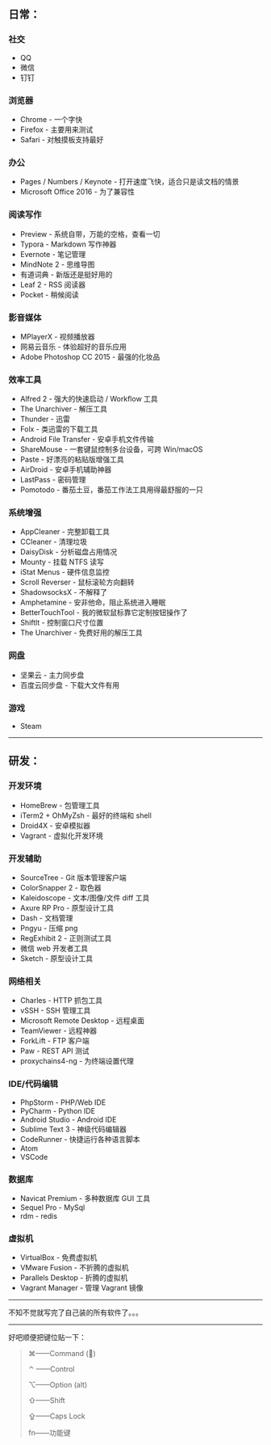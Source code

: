 

## 日常：

### 社交

- QQ
- 微信
- 钉钉

### 浏览器

- Chrome - 一个字快
- Firefox - 主要用来测试
- Safari - 对触摸板支持最好

### 办公

- Pages / Numbers / Keynote - 打开速度飞快，适合只是读文档的情景
- Microsoft Office 2016 - 为了兼容性

### 阅读写作

- Preview - 系统自带，万能的空格，查看一切
- Typora - Markdown 写作神器
- Evernote - 笔记管理
- MindNote 2 - 思维导图
- 有道词典 - 新版还是挺好用的
- Leaf 2 - RSS 阅读器
- Pocket - 稍候阅读

### 影音媒体

- MPlayerX - 视频播放器
- 网易云音乐 - 体验超好的音乐应用
- Adobe Photoshop CC 2015 - 最强的化妆品

### 效率工具

- Alfred 2 - 强大的快速启动 / Workflow 工具
- The Unarchiver - 解压工具
- Thunder - 迅雷
- Folx - 类迅雷的下载工具
- Android File Transfer - 安卓手机文件传输
- ShareMouse - 一套键鼠控制多台设备，可跨 Win/macOS
- Paste - 好漂亮的粘贴版增强工具
- AirDroid - 安卓手机辅助神器
- LastPass - 密码管理
- Pomotodo - 番茄土豆，番茄工作法工具用得最舒服的一只

### 系统增强

- AppCleaner - 完整卸载工具
- CCleaner - 清理垃圾
- DaisyDisk - 分析磁盘占用情况
- Mounty - 挂载 NTFS 读写
- iStat Menus - 硬件信息监控
- Scroll Reverser - 鼠标滚轮方向翻转
- ShadowsocksX - 不解释了
- Amphetamine - 安非他命，阻止系统进入睡眠
- BetterTouchTool - 我的微软鼠标靠它定制按钮操作了
- Shiftlt - 控制窗口尺寸位置
- The Unarchiver - 免费好用的解压工具

### 网盘

- 坚果云 - 主力同步盘
- 百度云同步盘 - 下载大文件有用

### 游戏

- Steam

------

## 研发：

### 开发环境

- HomeBrew - 包管理工具
- iTerm2 + OhMyZsh - 最好的终端和 shell
- Droid4X - 安卓模拟器
- Vagrant - 虚拟化开发环境

### 开发辅助

- SourceTree - Git 版本管理客户端
- ColorSnapper 2 - 取色器
- Kaleidoscope - 文本/图像/文件 diff 工具
- Axure RP Pro - 原型设计工具
- Dash - 文档管理
- Pngyu - 压缩 png
- RegExhibit 2 - 正则测试工具
- 微信 web 开发者工具
- Sketch - 原型设计工具

### 网络相关

- Charles - HTTP 抓包工具
- vSSH - SSH 管理工具
- Microsoft Remote Desktop - 远程桌面
- TeamViewer - 远程神器
- ForkLift - FTP 客户端
- Paw - REST API 测试
- proxychains4-ng - 为终端设置代理

### IDE/代码编辑

- PhpStorm - PHP/Web IDE
- PyCharm - Python IDE
- Android Studio - Android IDE
- Sublime Text 3 - 神级代码编辑器
- CodeRunner - 快捷运行各种语言脚本
- Atom
- VSCode

### 数据库

- Navicat Premium - 多种数据库 GUI 工具
- Sequel Pro - MySql
- rdm - redis

### 虚拟机

- VirtualBox - 免费虚拟机
- VMware Fusion - 不折腾的虚拟机
- Parallels Desktop - 折腾的虚拟机
- Vagrant Manager - 管理 Vagrant 镜像

------

不知不觉就写完了自己装的所有软件了。。。



------

好吧顺便把键位贴一下：

> ⌘——Command ()
>
> ⌃ ——Control
>
> ⌥——Option (alt)
>
> ⇧——Shift
>
> ⇪——Caps Lock
>
> fn——功能键
